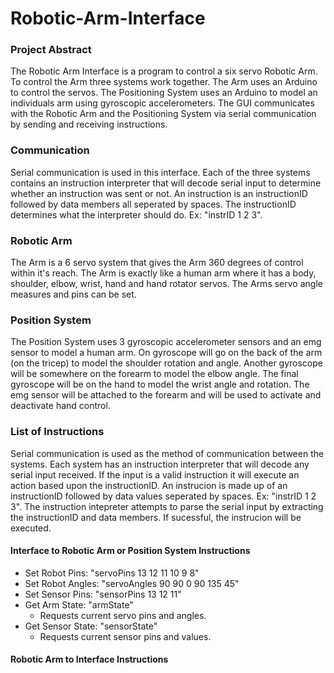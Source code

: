 # Robotic-Arm-Interface

<h3> Project Abstract </h3>
The Robotic Arm Interface is a program to control a six servo Robotic Arm. To control the Arm three systems work together. The Arm uses an Arduino to control the servos. The Positioning System uses an Arduino to model an individuals arm using gyroscopic accelerometers. The GUI communicates with the Robotic Arm and the Positioning System via serial communication by sending and receiving instructions. 

<h3> Communication </h3>
Serial communication is used in this interface. Each of the three systems contains an instruction interpreter that will decode serial input to determine whether an instruction was sent or not. An instruction is an instructionID followed by data members all seperated by spaces. The instructionID determines what the interpreter should do. 
Ex: "instrID 1 2 3". 

<h3> Robotic Arm </h3>
The Arm is a 6 servo system that gives the Arm 360 degrees of control within it's reach. The Arm is exactly like a human arm where it has a body, shoulder, elbow, wrist, hand and hand rotator servos. The Arms servo angle measures and pins can be set. 

<h3> Position System </h3>
The Position System uses 3 gyroscopic accelerometer sensors and an emg sensor to model a human arm. On gyroscope will go on the back of the arm (on the tricep) to model the shoulder rotation and angle. Another gyroscope will be somewhere on the forearm to model the elbow angle. The final gyroscope will be on the hand to model the wrist angle and rotation. The emg sensor will be attached to the forearm and will be used to activate and deactivate hand control.  

<h3> List of Instructions </h3>
Serial communication is used as the method of communication between the systems. Each system has an instruction interpreter that will decode any serial input received. If the input is a valid instruction it will execute an action based upon the instructionID. An instrucion is made up of an instructionID followed by data values seperated by spaces. Ex: "instrID 1 2 3". The instruction intepreter attempts to parse the serial input by extracting the instructionID and data members. If sucessful, the instrucion will be executed. 

<h4> Interface to Robotic Arm or Position System Instructions </h4>

- Set Robot Pins:    "servoPins 13 12 11 10 9 8"
- Set Robot Angles:  "servoAngles 90 90 0 90 135 45" 
- Set Sensor Pins:   "sensorPins 13 12 11"
- Get Arm State:     "armState" 
  - Requests current servo pins and angles.
- Get Sensor State:  "sensorState"
  - Requests current sensor pins and values.

<h4> Robotic Arm to Interface Instructions </h4>

